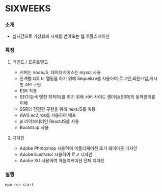 # SIXWEEKS

### 소개
- 실시간으로 가상화폐 시세를 받아오는 웹 어플리케이션

### 특징
1. 백엔드 / 프론트엔드 
    - 서버는 nodeJS, 데이터베이스는 mysql 사용
    - 관계형 데이터 맵핑을 하기 위해 Sequelize를 사용하여 로그인,회원가입,게시판 API 구현
    - ES6 적용
    - SEO(검색 엔진 최적화)를 하기 위해 서버 사이드 렌더링(SSR)의 동작원리를 이해    
    - SSR의 간편한 구현을 위해 nextJS를 이용
    - AWS ec2,rds를 사용하여 배포
    - js 라이브러리인 ReactJS를 사용
    - Bootstrap 사용   

2. 디자인
    - Adobe Photoshop 사용하여 어플리케이션 초기 레이아웃 디자인
    - Adobe illustrator 사용하여 로고 디자인
    - Adobe XD 사용하여 어플리케이션 전체 디자인

### 실행  
```
npm run start
```

